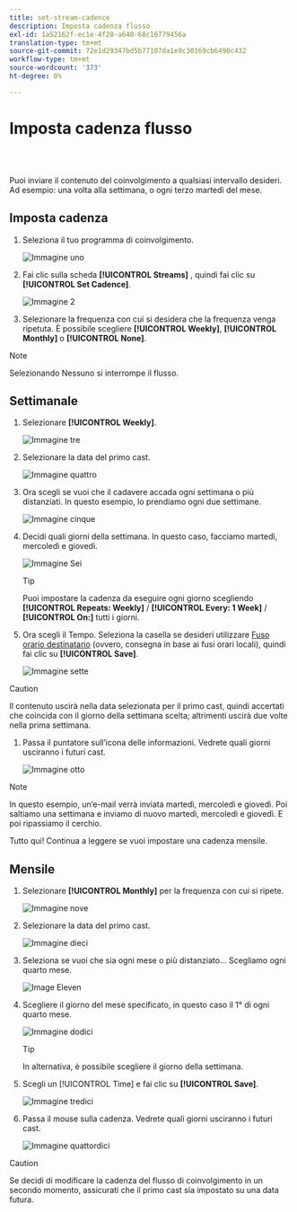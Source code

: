 ```yaml
---
title: set-stream-cadence
description: Imposta cadenza flusso
exl-id: 1a52162f-ec1e-4f20-a640-68c16779456a
translation-type: tm+mt
source-git-commit: 72e1d29347bd5b77107da1e9c30169cb6490c432
workflow-type: tm+mt
source-wordcount: '373'
ht-degree: 0%

---
```


# Imposta cadenza flusso

<br> 

Puoi inviare il contenuto del coinvolgimento a qualsiasi intervallo desideri. Ad esempio: una volta alla settimana, o ogni terzo martedì del mese.

## Imposta cadenza

1. Seleziona il tuo programma di coinvolgimento.

   ![Immagine uno](/help/sky/assets/engagement-programs/set-stream-cadence/set-stream-cadence-1.png)

1. Fai clic sulla scheda **[!UICONTROL Streams]** , quindi fai clic su **[!UICONTROL Set Cadence]**.

   ![Immagine 2](/help/sky/assets/engagement-programs/set-stream-cadence/set-stream-cadence-2.png)

1. Selezionare la frequenza con cui si desidera che la frequenza venga ripetuta. È possibile scegliere **[!UICONTROL Weekly]**, **[!UICONTROL Monthly]** o **[!UICONTROL None]**.

>[!NOTE]
>
>Selezionando Nessuno si interrompe il flusso.

## Settimanale

1. Selezionare **[!UICONTROL Weekly]**.

   ![Immagine tre](/help/sky/assets/engagement-programs/set-stream-cadence/set-stream-cadence-3.png)

1. Selezionare la data del primo cast.

   ![Immagine quattro](/help/sky/assets/engagement-programs/set-stream-cadence/set-stream-cadence-4.png)

1. Ora scegli se vuoi che il cadavere accada ogni settimana o più distanziati. In questo esempio, lo prendiamo ogni due settimane.

   ![Immagine cinque](/help/sky/assets/engagement-programs/set-stream-cadence/set-stream-cadence-5.png)

1. Decidi quali giorni della settimana. In questo caso, facciamo martedì, mercoledì e giovedì.

   ![Immagine Sei](/help/sky/assets/engagement-programs/set-stream-cadence/set-stream-cadence-6.png)

   >[!TIP]
   >
   >Puoi impostare la cadenza da eseguire ogni giorno scegliendo **[!UICONTROL Repeats: Weekly]** / **[!UICONTROL Every: 1 Week]** / **[!UICONTROL On:]** tutti i giorni.

1. Ora scegli il Tempo. Seleziona la casella se desideri utilizzare [Fuso orario destinatario](https://docs.marketo.com/display/DOCS/Schedule+Engagement+Programs+with+Recipient+Time+Zone) (ovvero, consegna in base ai fusi orari locali), quindi fai clic su **[!UICONTROL Save]**.

   ![Immagine sette](/help/sky/assets/engagement-programs/set-stream-cadence/set-stream-cadence-7.png)

>[!CAUTION]
>
>Il contenuto uscirà nella data selezionata per il primo cast, quindi accertati che coincida con il giorno della settimana scelta; altrimenti uscirà due volte nella prima settimana.

1. Passa il puntatore sull’icona delle informazioni. Vedrete quali giorni usciranno i futuri cast.

   ![Immagine otto](/help/sky/assets/engagement-programs/set-stream-cadence/set-stream-cadence-8.png)

>[!NOTE]
>
>In questo esempio, un’e-mail verrà inviata martedì, mercoledì e giovedì. Poi saltiamo una settimana e inviamo di nuovo martedì, mercoledì e giovedì. E poi ripassiamo il cerchio.

Tutto qui! Continua a leggere se vuoi impostare una cadenza mensile.

## Mensile

1. Selezionare **[!UICONTROL Monthly]** per la frequenza con cui si ripete.

   ![Immagine nove](/help/sky/assets/engagement-programs/set-stream-cadence/set-stream-cadence-9.png)

1. Selezionare la data del primo cast.

   ![Immagine dieci](/help/sky/assets/engagement-programs/set-stream-cadence/set-stream-cadence-10.png)

1. Seleziona se vuoi che sia ogni mese o più distanziato... Scegliamo ogni quarto mese.

   ![Image Eleven](/help/sky/assets/engagement-programs/set-stream-cadence/set-stream-cadence-11.png)

1. Scegliere il giorno del mese specificato, in questo caso il 1° di ogni quarto mese.

   ![Immagine dodici](/help/sky/assets/engagement-programs/set-stream-cadence/set-stream-cadence-12.png)

   >[!TIP]
   >
   >In alternativa, è possibile scegliere il giorno della settimana.

1. Scegli un [!UICONTROL Time] e fai clic su **[!UICONTROL Save]**.

   ![Immagine tredici](/help/sky/assets/engagement-programs/set-stream-cadence/set-stream-cadence-13.png)

1. Passa il mouse sulla cadenza. Vedrete quali giorni usciranno i futuri cast.

   ![Immagine quattordici](/help/sky/assets/engagement-programs/set-stream-cadence/set-stream-cadence-14.png)

>[!CAUTION]
>
>Se decidi di modificare la cadenza del flusso di coinvolgimento in un secondo momento, assicurati che il primo cast sia impostato su una data futura.

